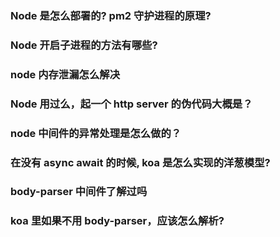 ### Node 是怎么部署的? pm2 守护进程的原理?

### Node 开启子进程的方法有哪些?

### node 内存泄漏怎么解决

### Node 用过么，起一个 http server 的伪代码大概是？

### node 中间件的异常处理是怎么做的？

### 在没有 async await 的时候, koa 是怎么实现的洋葱模型?

### body-parser 中间件了解过吗

### koa 里如果不用 body-parser，应该怎么解析?
